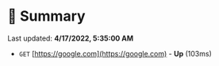 # 📖 Summary
Last updated: **4/17/2022, 5:35:00 AM**

- `GET` [https://google.com](https://google.com) - **Up** (103ms)
